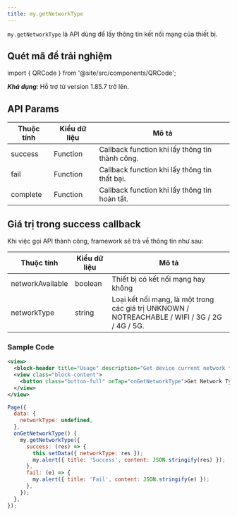 ```yaml
---
title: my.getNetworkType
---
```


`my.getNetworkType` là API dùng để lấy thông tin kết nối mạng của thiết bị.

## Quét mã để trải nghiệm

import { QRCode } from '@site/src/components/QRCode';

<QRCode page="pages/api/network-type/index" />

**_Khả dụng_**: Hỗ trợ từ version 1.85.7 trở lên.

## API Params

| Thuộc tính | Kiểu dữ liệu | Mô tả                                                                                 |
| ---------- | ------------ | ------------------------------------------------------------------------------------- |
| success    | Function     | Callback function khi lấy thông tin thành công.                                       |
| fail       | Function     | Callback function khi lấy thông tin thất bại.                                         |
| complete   | Function     | Callback function khi lấy thông tin hoàn tất.                                         |

## Giá trị trong success callback

Khi việc gọi API thành công, framework sẽ trả về thông tin như sau:

| Thuộc tính            | Kiểu dữ liệu | Mô tả                                                                                            |
| --------------------- | -------------| ------------------------------------------------------------------------------------------------ |
| networkAvailable      | boolean      | Thiết bị có kết nối mạng hay không                                                               |
| networkType           | string       | Loại kết nối mạng, là một trong các giá trị UNKNOWN / NOTREACHABLE / WIFI / 3G / 2G / 4G / 5G.   |

### Sample Code

```xml
<view>
  <block-header title="Usage" description="Get device current network type" />
  <view class="block-content">
    <button class="button-full" onTap="onGetNetworkType">Get Network Type</button>
  </view>
</view>
```

```js
Page({
  data: {
    networkType: undefined,
  },
  onGetNetworkType() {
    my.getNetworkType({
      success: (res) => {
        this.setData({ networkType: res });
        my.alert({ title: 'Success', content: JSON.stringify(res) });
      },
      fail: (e) => {
        my.alert({ title: 'Fail', content: JSON.stringify(e) });
      },
    });
  },
});
```

